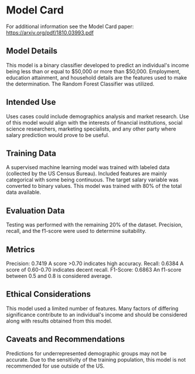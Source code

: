 # Model Card

For additional information see the Model Card paper: https://arxiv.org/pdf/1810.03993.pdf

## Model Details
This model is a binary classifier developed to predict an individual's income being less than or equal to $50,000 or more than $50,000. Employment, education attainment, and household details are the features used to make the determination. The Random Forest Classifier was utilized.

## Intended Use
Uses cases could include demographics analysis and market research. Use of this model would align with the interests of financial institutions, social science researchers, marketing specialists, and any other party where salary prediction would prove to be useful.

## Training Data
A supervised machine learning model was trained with labeled data (collected by the US Census Bureau). Included features are mainly categorical with some being continuous. The target salary variable was converted to binary values. This model was trained with 80% of the total data available.

## Evaluation Data
Testing was performed with the remaining 20% of the dataset. Precision, recall, and the f1-score were used to determine suitability.

## Metrics
Precision: 0.7419 A score >0.70 indicates high accuracy.
Recall: 0.6384 A score of 0.60-0.70 indicates decent recall.
F1-Score: 0.6863 An f1-score between 0.5 and 0.8 is considered average.

## Ethical Considerations
This model used a limited number of features. Many factors of differing significance contribute to an individual's income and should be considered along with results obtained from this model.

## Caveats and Recommendations
Predictions for underrepresented demographic groups may not be accurate. Due to the sensitivity of the training population, this model is not recommended for use outside of the US.
